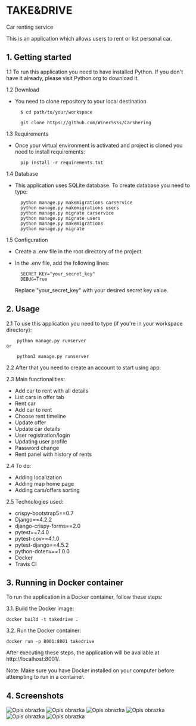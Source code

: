 # TAKE&DRIVE
Car renting service

This is an application which allows users to rent or list personal car.

## 1. Getting started
1.1 To run this application you need to have installed Python. If you don't have it already, please visit 
    Python.org to download it.


1.2 Download 

   - You need to clone repository to your local destination

           $ cd path/to/your/workspace

           git clone https://github.com/WinerSsss/Carshering

1.3 Requirements
   - Once your virtual environment is activated and project is cloned you need to install requirements:

           pip install -r requirements.txt

1.4 Database
   - This application uses SQLite database. To create database you need to type:

           python manage.py makemigrations carservice
           python manage.py makemigrations users
           python manage.py migrate carservice
           python manage.py migrate users
           python manage.py makemigrations
           python manage.py migrate

1.5 Configuration
   - Create a .env file in the root directory of the project.
   - In the .env file, add the following lines:

           SECRET_KEY="your_secret_key"
           DEBUG=True

     Replace "your_secret_key" with your desired secret key value.

## 2. Usage
2.1 To use this application you need to type (if you're in your workspace directory):

        python manage.py runserver
    or 

        python3 manage.py runserver

2.2 After that you need to create an account to start using app.


2.3 Main functionalities:
  - Add car to rent with all details
  - List cars in offer tab
  - Rent car
  - Add car to rent
  - Choose rent timeline
  - Update offer
  - Update car details
  - User registration/login
  - Updating user profile
  - Password change
  - Rent panel with history of rents


2.4 To do:
  - Adding localization
  - Adding map home page
  - Adding cars/offers sorting


2.5 Technologies used:
  - crispy-bootstrap5==0.7
  - Django==4.2.2
  - django-crispy-forms==2.0
  - pytest==7.4.0
  - pytest-cov==4.1.0
  - pytest-django==4.5.2
  - python-dotenv==1.0.0
  - Docker
  - Travis CI

## 3. Running in Docker container

To run the application in a Docker container, follow these steps:

3.1. Build the Docker image:

```docker build -t takedrive .```

3.2. Run the Docker container:

```docker run -p 8001:8001 takedrive```

After executing these steps, the application will be available at http://localhost:8001/.

Note: Make sure you have Docker installed on your computer before attempting to run in a container.

## 4. Screenshots

![Opis obrazka](https://i.gyazo.com/d19af5906775075deb9200fa79fe5e43.png)
![Opis obrazka](https://i.gyazo.com/0de0497039092b52529439c41589db64.png)
![Opis obrazka](https://i.gyazo.com/1d6e322eae20b73f6c5e43892157dd0f.png)
![Opis obrazka](https://i.gyazo.com/00d3a2a4181c6e1a813eb5c2a25b0edf.png)
![Opis obrazka](https://i.gyazo.com/bbe55dbe1b01148ca268e0ab4532a2ca.png)
![Opis obrazka](https://i.gyazo.com/89c200d5ad3c2dcd5ee6be888fbf04a5.png)
